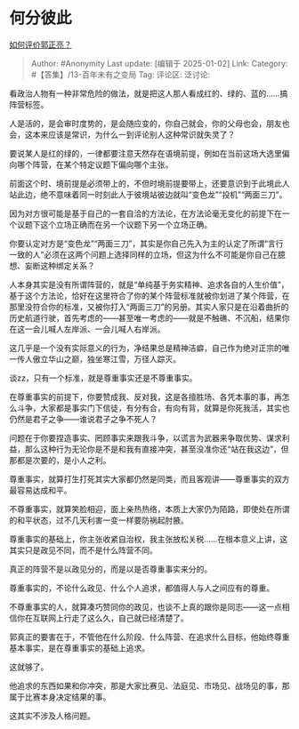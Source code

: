 # 何分彼此
[如何评价郭正亮？](https://www.zhihu.com/question/355072100/answer/69371377555)

> Author: #Anonymity
> Last update: [编辑于 2025-01-02]
> Link:
> Category: #【答集】/13-百年未有之变局 
> Tag: 
> 评论区:
> 泛讨论:

看政治人物有一种非常危险的做法，就是把这人那人看成红的、绿的、蓝的……搞阵营标签。

人是活的，是会审时度势的，是会随应变的，你自己就会，你的父母也会，朋友也会，这本来应该是常识，为什么一到评论别人这种常识就失灵了？

要说某人是红的绿的，一律都要注意天然存在语境前提，例如在当前这场大选里偏向哪个阵营，在某个特定议题下偏向哪个主张。

前面这个时、境前提是必须带上的，不但时境前提要带上，还要意识到于此境此人站此边，绝不意味着同一时刻此人于彼境站彼边就叫“变色龙”“投机”“两面三刀”。

因为对方很可能是基于自己的一套自洽的方法论，在方法论毫无变化的前提下在一个议题下这个立场正确而在另一个议题下另一个立场正确。

你要认定对方是“变色龙”“两面三刀”，其实是你自己先入为主的认定了所谓“言行一致的人”必须在这两个问题上选择同样的立场，但这为什么不可能是你自己在臆想、妄断这种绑定关系？

人本身其实是没有所谓阵营的，就是“单纯基于务实精神、追求各自的人生价值”，基于这个方法论，恰好在这里符合了你的某个阵营标准就被你划进了某个阵营，在那里没符合你的标准，又被你打入“两面三刀”的另册。其实人家只是在沿着曲折的历史航道行驶，首先考虑的——甚至唯一考虑的——就是不触礁、不沉船，结果你在这一会儿喊人左岸派、一会儿喊人右岸派。

这几乎是一个没有实际意义的行为，净结果总是精神洁癖，自己作为绝对正宗的唯一传人傲立华山之巅，独坐寒江雪，万径人踪灭。

谈zz，只有一个标准，就是尊重事实还是不尊重事实。

在尊重事实的前提下，你要赞成我、反对我，这是各擅胜场、各凭本事的事，再怎么斗争，大家都是事实门下信徒，有分有合，有向有背，就算是你死我活，其实也仍然是君子之争——谁说君子之争不死人？

问题在于你要捏造事实、罔顾事实来跟我斗争，以谎言为武器来争取优势、谋求利益，那么这种行为无论你是不是和我有直接冲突，甚至没准你还“站在我这边”，但那都是次要的，是小人之利。

尊重事实，就算打生打死其实大家都仍然是同类，而且客观讲——尊重事实的双方最容易达成和平。

不尊重事实，就算笑脸相迎，面上亲热热络，本质上大家仍为陌路，即使处在所谓的和平状态，过不几天利害一变一样要防祸起肘腋。

尊重事实的基础上，你主张收紧自治权，我主张放松关税……在根本意义上讲，这其实只是政见不同，而不是什么阵营不同。

真正的阵营不是以政见分的，而是以是否尊重事实来分的。

尊重事实的，不论什么政见、什么个人追求，都值得人与人之间应有的尊重。

不尊重事实的人，就算凑巧赞同你的政见，也谈不上真的跟你是同志——这一点相信你在互联网上行走了这么久，自己就已经清楚了。

郭真正的要害在于，不管他在什么阶段、什么阵营、在追求什么目标，他始终尊重基本事实，是在尊重事实的基础上追求。

这就够了。

他追求的东西如果和你冲突，那是大家比赛见、法庭见、市场见、战场见的事，那属于比赛本身决定结果的事。

这其实不涉及人格问题。